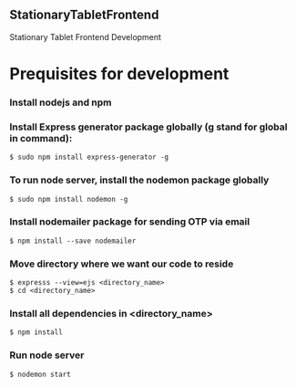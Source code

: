 ## StationaryTabletFrontend
Stationary Tablet Frontend Development

# Prequisites for development
### Install nodejs and npm ###

### Install Express generator package globally (g stand for global in command): ###
```shell_session
$ sudo npm install express-generator -g
```

### To run node server, install the nodemon package globally ###
```shell_session
$ sudo npm install nodemon -g
```

### Install nodemailer package for sending OTP via email ###
```shell_session
$ npm install --save nodemailer
```

### Move directory where we want our code to reside ###
```shell_session
$ expresss --view=ejs <directory_name>
$ cd <directory_name>
```

### Install all dependencies in <directory_name> ###
```shell_session
$ npm install
```

### Run node server ###
```shell_session
$ nodemon start
```
